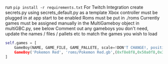 run `pip install -r requirements.txt`
For Twitch Integration create secrets.py using secrets_default.py as a template
Xbox controller must be plugged in at app start to be enabled
Roms must be put in ./roms
Currently games must be assigned manually in the MultiGameboy object in multiGBC.py, see below
Comment out any gameboys you don't need, update the names / files / pallets etc to match the games you wish to load
```py
self.games = [
	GameBoy(NAME, GAME_FILE, GAME_PALLETE, scale=!DON'T CHANGE!, position=!DON'T CHANGE!, origin=!DON'T CHANGE!),
	GameBoy('Pokemon Red', 'roms/Pokemon Red.gb',(0xf8e8f8,0x50a0f8,0x3050d0,0x101018), ...), origin=(-0.5,0)),
]
```
